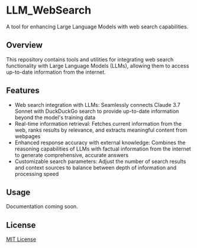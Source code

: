  # LLM_WebSearch

A tool for enhancing Large Language Models with web search capabilities.

## Overview

This repository contains tools and utilities for integrating web search functionality with Large Language Models (LLMs), allowing them to access up-to-date information from the internet.

## Features

- Web search integration with LLMs: Seamlessly connects Claude 3.7 Sonnet with DuckDuckGo search to provide up-to-date information beyond the model's training data
- Real-time information retrieval: Fetches current information from the web, ranks results by relevance, and extracts meaningful content from webpages
- Enhanced response accuracy with external knowledge: Combines the reasoning capabilities of LLMs with factual information from the internet to generate comprehensive, accurate answers
- Customizable search parameters: Adjust the number of search results and context sources to balance between depth of information and processing speed

## Usage

Documentation coming soon.



## License

[MIT License](LICENSE)